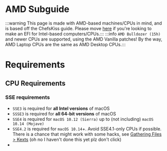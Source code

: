 # AMD Subguide
:::warning This page is made with AMD-based machines/CPUs in mind, and is based off the ChefsKiss guide. Please move [here](../installer-guide/opencore-efi.md) if you're looking to make an EFI for Intel-based computers/CPUs.:::
:::info `AMD Bulldozer (15h)` and newer CPUs are supported, using the AMD Vanilla patches! By the way, AMD Laptop CPUs are the same as AMD Desktop CPUs.:::
# Requirements
## CPU Requirements
### SSE requirements
* `SSE3` is required for **all Intel versions** of macOS
* `SSSE3` is required for **all 64-bit versions** of macOS
* `SSE4` is required for `macOS 10.12 (Sierra)` up to (not including) `macOS 10.14 (Mojave)`
* `SSE4.2` is required for `macOS 10.14`+. Avoid SSE4.1-only CPUs if possible. There is a chance that might work with some hacks, see [Gathering Files > Kexts](./amd-gathering-files.md#kexts) (oh no I haven't done this yet plz don't click)
* 
